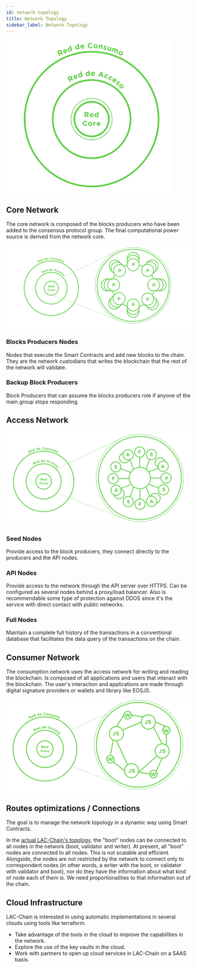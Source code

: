 ```yaml
---
id: network-topology
title: Network Topology
sidebar_label: Network Topology
---
```



<img src="/img/diagramas/topologia-red.png" alt="LatamLink Network Typology" width="450" />

## Core Network 
The core network is composed of the blocks producers who have been added to the consensus protocol group. The final computational power source is derived from the network core.

![Core Network Typology](/img/diagramas/red-core.png)

### Blocks Producers Nodes
Nodes that execute the Smart Contracts and add new blocks to the chain. They are the network custodians that writes the blockchain that the rest of the network will validate.

### Backup Block Producers
Block Producers that can assume the blocks producers role if anyone of the main group stops responding.

## Access Network

![Network Access typology](/img/diagramas/red-de-acceso.png)

### Seed Nodes
Provide access to the block producers, they connect directly to the producers and the API nodes.

### API Nodes
Provide access to the network through the API server over HTTPS. Can be configured as several nodes behind a proxy/load balancer. Also is recommendable some type of protection against DDOS since it's the service with direct contact with public networks.

### Full Nodes
Maintain a complete full history of the transactions in a conventional database that facilitates the data query of the transactions on the chain.

## Consumer Network

The consumption network uses the access network for writing and reading the blockchain. Is composed of all applications and users that interact with the blockchain. The user's interaction and applications are made through digital signature providers or wallets and library like EOSJS.

![Consumption Network Typology](/img/diagramas/red-consumo.png)

## Routes optimizations / Connections
The goal is to manage the network topology in a dynamic way using Smart Contracts.

In the [actual LAC-Chain's topology](https://github.com/lacchain/besu-network/blob/master/TOPOLOGY_AND_ARCHITECTURE.md), the "boot" nodes can be connected to all nodes in the network (boot, validator and writer). At present, all "boot" nodes are connected to all nodes. This is not scalable and efficient. Alongside, the nodes are not restricted by the network to connect only to correspondent nodes (in other words, a writer with the boot, or validator with validator and boot), nor do they have the information about what kind of node each of them is. We need proportionalities to that information out of the chain.

## Cloud Infrastructure

LAC-Chain is interested in using automatic implementations in several clouds using tools like terraform.
- Take advantage of the tools in the cloud to improve the capabilities in the network.
- Explore the use of the key vaults in the cloud.
- Work with partners to open up cloud services in LAC-Chain on a SAAS basis.
